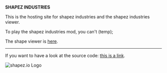 <strong>SHAPEZ INDUSTRIES</strong>

This is the hosting site for shapez industries and the shapez industries viewer.

To play the shapez industries mod, you can't (temp);

The shape viewer is <a href="https://sense101.github.io/shapez-industries-viewer/">here</a>.

----

If you want to have a look at the source code: <a href="https://github.com/Sense101/shapez.io/tree/Shapez">this is a link</a>.


<img src="https://i.imgur.com/Y5Z2iqQ.png" alt="shapez.io Logo">
